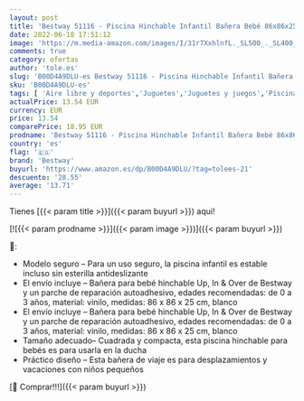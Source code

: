 ```yaml
---
layout: post
title: 'Bestway 51116 - Piscina Hinchable Infantil Bañera Bebé 86x86x25 cm'
date: 2022-06-18 17:51:12
image: 'https://m.media-amazon.com/images/I/31r7XxhlnfL._SL500_._SL400_.jpg'
comments: true
category: ofertas
author: 'tole.es'
slug: 'B00D4A9DLU-es Bestway 51116 - Piscina Hinchable Infantil Bañera Bebé...'
sku: 'B00D4A9DLU-es'
tags: [ 'Aire libre y deportes','Juguetes','Juguetes y juegos','Piscinas de jardín y juegos acuáticos','Piscinas para niños','bebé','bestway','🇪🇸', ]
actualPrice: 13.54 EUR
currency: EUR
price: 13.54
comparePrice: 18.95 EUR
prodname: 'Bestway 51116 - Piscina Hinchable Infantil Bañera Bebé 86x86x25 cm'
country: 'es'
flag: '🇪🇸'
brand: 'Bestway'
buyurl: 'https://www.amazon.es/dp/B00D4A9DLU/?tag=tolees-21'
descuento: '28.55'
average: '13.71'
---
```


Tienes [{{< param title >}}]({{< param buyurl >}}) aqui!

[![{{< param prodname >}}]({{< param image >}})]({{< param buyurl >}})

🔎:

- Modelo seguro – Para un uso seguro, la piscina infantil es estable incluso sin esterilla antideslizante
- El envío incluye – Bañera para bebé hinchable Up, In & Over de Bestway y un parche de reparación autoadhesivo, edades recomendadas: de 0 a 3 años, material: vinilo, medidas: 86 x 86 x 25 cm, blanco
- El envío incluye – Bañera para bebé hinchable Up, In & Over de Bestway y un parche de reparación autoadhesivo, edades recomendadas: de 0 a 3 años, material: vinilo, medidas: 86 x 86 x 25 cm, blanco
- Tamaño adecuado– Cuadrada y compacta, esta piscina hinchable para bebés es para usarla en la ducha
- Práctico diseño – Esta bañera de viaje es para desplazamientos y vacaciones con niños pequeños

[🛒 Comprar!!!]({{< param buyurl >}})
